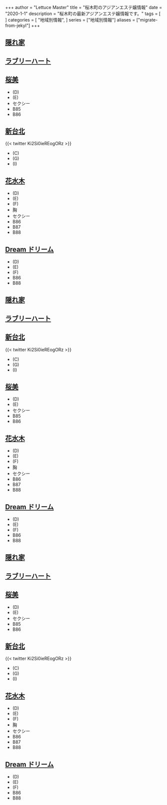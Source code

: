 +++
author = "Lettuce Master"
title = "桜木町のアジアンエステ嬢情報"
date = "2020-1-1"
description = "桜木町の最新アジアンエステ嬢情報です。"
tags = [
]
categories = [
    "地域別情報",
]
series = ["地域別情報"]
aliases = ["migrate-from-jekyl"]
+++

## [隠れ家](https://jasmine-mizonokuti.xyz/)
## [ラブリーハート](http://biraku.este88.com/)
## [桜美](http://summer-n.com/rrr/)
- (D)
- (E)
- セクシー
- B85
- B86
## [新台北](https://www.shin-taipei-massage.com/)

{{< twitter Ki2Si0ieREogORz >}}
- (C)
- (G)
- (I)
## [花水木](http://relaxation.pink/)
- (D)
- (E)
- (F)
- 胸
- セクシー
- B86
- B87
- B88
## [Dream ドリーム](http://www.dream.esjp.info/)
- (D)
- (E)
- (F)
- B86
- B88
## [隠れ家](https://jasmine-mizonokuti.xyz/)
## [ラブリーハート](http://biraku.este88.com/)
## [新台北](https://www.shin-taipei-massage.com/)

{{< twitter Ki2Si0ieREogORz >}}
- (C)
- (G)
- (I)
## [桜美](http://summer-n.com/rrr/)
- (D)
- (E)
- セクシー
- B85
- B86
## [花水木](http://relaxation.pink/)
- (D)
- (E)
- (F)
- 胸
- セクシー
- B86
- B87
- B88
## [Dream ドリーム](http://www.dream.esjp.info/)
- (D)
- (E)
- (F)
- B86
- B88
## [隠れ家](https://jasmine-mizonokuti.xyz/)
## [ラブリーハート](http://biraku.este88.com/)
## [桜美](http://summer-n.com/rrr/)
- (D)
- (E)
- セクシー
- B85
- B86
## [新台北](https://www.shin-taipei-massage.com/)

{{< twitter Ki2Si0ieREogORz >}}
- (C)
- (G)
- (I)
## [花水木](http://relaxation.pink/)
- (D)
- (E)
- (F)
- 胸
- セクシー
- B86
- B87
- B88
## [Dream ドリーム](http://www.dream.esjp.info/)
- (D)
- (E)
- (F)
- B86
- B88
